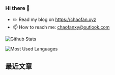 ### Hi there 👋

- ✏️ Read my blog on https://chaofan.xyz
- 📫 How to reach me: chaofanxy@outlook.com

![Github Stats](https://github-readme-stats.vercel.app/api?username=chaofanx&show_icons=true&theme=dark&count_private=true)

![Most Used Languages](https://github-readme-stats.vercel.app/api/top-langs/?username=chaofanx&theme=dark&layout=compact)

## 最近文章
<!-- BLOG-POST-LIST:START -->
<!-- BLOG-POST-LIST:END -->
